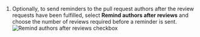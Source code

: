 1. Optionally, to send reminders to the pull request authors after the review requests have been fulfilled, select **Remind authors after reviews** and choose the number of reviews required before a reminder is sent.
   ![Remind authors after reviews checkbox](/assets/images/help/settings/scheduled-reminders-remind-authors.png)
